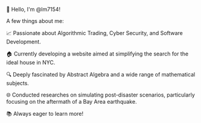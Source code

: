 👋 Hello, I'm @lm7154!

A few things about me: 

📈 Passionate about Algorithmic Trading, Cyber Security, and Software Development.

🏠 Currently developing a website aimed at simplifying the search for the ideal house in NYC.

🔍 Deeply fascinated by Abstract Algebra and a wide range of mathematical subjects.

🌐 Conducted researches on simulating post-disaster scenarios, particularly focusing on the aftermath of a Bay Area earthquake.

📚 Always eager to learn more!

<!---
lm7154/lm7154 is a ✨ special ✨ repository because its `README.md` (this file) appears on your GitHub profile.
You can click the Preview link to take a look at your changes.
--->


